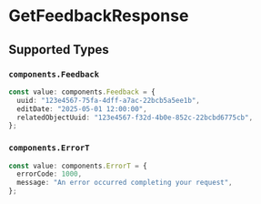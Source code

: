 # GetFeedbackResponse


## Supported Types

### `components.Feedback`

```typescript
const value: components.Feedback = {
  uuid: "123e4567-75fa-4dff-a7ac-22bcb5a5ee1b",
  editDate: "2025-05-01 12:00:00",
  relatedObjectUuid: "123e4567-f32d-4b0e-852c-22bcbd6775cb",
};
```

### `components.ErrorT`

```typescript
const value: components.ErrorT = {
  errorCode: 1000,
  message: "An error occurred completing your request",
};
```

